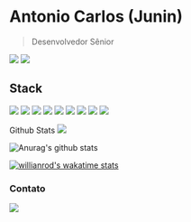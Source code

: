 # Antonio Carlos (Junin)
> Desenvolvedor Sênior

<p><img src="http://views.whatilearened.today/views/github/juninmd/views.svg"/> 
<a href="https://github.com/juninmd/"><img src="https://img.shields.io/github/followers/juninmd?color=%234CC61E&label=GitHub%20Followers%20%3A"/></a></p>

## Stack
<p>
<img src="https://img.shields.io/badge/JavaScript-f55247"/>
<img src="https://img.shields.io/badge/Java-f55247"/>
<img src="https://img.shields.io/badge/Kotlin-f55247"/>
<img src="https://img.shields.io/badge/C sharp -f55247"/>
<img src="https://img.shields.io/badge/Python-f55247"/>
<img src="https://img.shields.io/badge/Angular-f55247"/>
<img src="https://img.shields.io/badge/Node-f55247"/>
<img src="https://img.shields.io/badge/React-f55247"/>
<img src="https://img.shields.io/badge/ReactNative-f55247"/>
</P

## Github Stats

<img src="https://github-readme-stats.vercel.app/api/wakatime?username=juninmd&theme=dracula"/>

![Anurag's github stats](https://github-readme-stats.vercel.app/api?username=juninmd&show_icons=true&theme=nord)

[![willianrod's wakatime stats](https://github-readme-stats.vercel.app/api/wakatime?username=juninmd)](https://github.com/anuraghazra/github-readme-stats)


### Contato
  
  <div alignt="center"> 
   <a href="https://www.linkedin.com/in/jracn/" target="_blank">
     <img src="https://img.shields.io/badge/-LinkedIn-%230077B5?style=for-the-badge&logo=linkedin&logoColor=white" target="_blank">
   </a> 
 </div>
  
